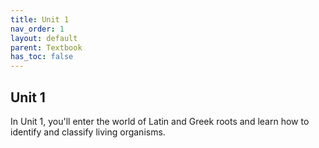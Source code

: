 ```yaml
---
title: Unit 1
nav_order: 1
layout: default
parent: Textbook
has_toc: false
---
```


## Unit 1

In Unit 1, you'll enter the world of Latin and Greek roots and learn how to identify and classify living organisms.

<!-- [Lesson 1: Introduction to Bioscientific Word-Building](./lesson1-intro/)
-

- Defining prefixes, suffixes, bases
- Defining parts of speech
- Introduction to Greek and Latin roots

[Lesson 2: How Latin and Greek Work](./lesson2-languages/)
- 

- Greek and Latin alphabets
- Transliteration of Greek
- Spelling conventions
- Contraction and assimilation

[Lesson 3: Building Vocabulary](./lesson3-general-terms/)
-

- Defining morphology
- Building words from Greek and Latin roots using the rules and concepts defined in Lessons 1 and 2
- Defining Greek and Latin endings
- How to form plurals

[Lesson 4: Taxonomy](./lesson4-taxonomy/)
-

- Introduction to biological classification system
- Rank-order naming
- Classification systems
    - Aristotelian system
    - Middle-Ages Islamic systems by al-Dinawari and al-Jahiz
    - Ray and Tournefort's plant systems
    - Linnaean system

[Lesson 5: Naming Conventions](./lesson5-naming/)
-

- Common Greek and Latin roots used in biological names, such as
    - Colors
    - Body parts
    - Shapes
    - Descriptors
- Latin names of animals
- Decolonizing names

[Project 1: Scientific Naming](./project1-naming/)
-

- Applying knowledge of Greek and Latin roots to interpreting scientific names -->
